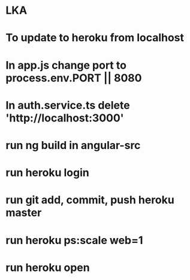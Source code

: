 # LKA
# To update to heroku from localhost
# In app.js change port to process.env.PORT || 8080
# In auth.service.ts delete 'http://localhost:3000'
# run ng build in angular-src
# run heroku login
# run git add, commit, push heroku master
# run heroku ps:scale web=1
# run heroku open
